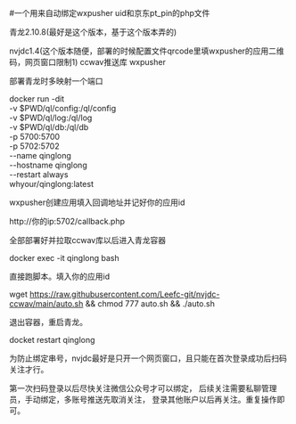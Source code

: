 #一个用来自动绑定wxpusher uid和京东pt_pin的php文件


青龙2.10.8(最好是这个版本，基于这个版本弄的)

nvjdc1.4(这个版本随便，部署的时候配置文件qrcode里填wxpusher的应用二维码，网页窗口限制1)
ccwav推送库
wxpusher

部署青龙时多映射一个端口

docker run -dit \
   -v $PWD/ql/config:/ql/config \
   -v $PWD/ql/log:/ql/log \
   -v $PWD/ql/db:/ql/db \
   -p 5700:5700 \
   -p 5702:5702 \
   --name qinglong \
   --hostname qinglong \
   --restart always \
   whyour/qinglong:latest

wxpusher创建应用填入回调地址并记好你的应用id

http://你的ip:5702/callback.php

全部部署好并拉取ccwav库以后进入青龙容器

docker exec -it qinglong bash

直接跑脚本。填入你的应用id

wget https://raw.githubusercontent.com/Leefc-git/nvjdc-ccwav/main/auto.sh && chmod 777 auto.sh && ./auto.sh

退出容器，重启青龙。

docket restart qinglong

为防止绑定串号，nvjdc最好是只开一个网页窗口，且只能在首次登录成功后扫码关注才行。

第一次扫码登录以后尽快关注微信公众号才可以绑定，
   后续关注需要私聊管理员，手动绑定，多账号推送先取消关注，
   登录其他账户以后再关注。重复操作即可。

